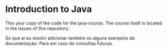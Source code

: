 # Introduction to Java

This your copy of the code for the java-course. The course itself is located in the issues of this repository.

Só que ai eu resolvi adicionar também os alguns exemplos da documentação. Para em caso de consultas futuras.
